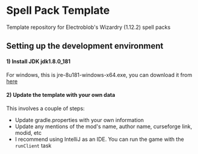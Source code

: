 # Spell Pack Template
Template repository for Electroblob's Wizardry (1.12.2) spell packs

## Setting up the development environment
#### 1) Install JDK jdk1.8.0_181
For windows, this is jre-8u181-windows-x64.exe, you can download it from [here](https://www.oracle.com/java/technologies/javase/javase8-archive-downloads.html)
#### 2) Update the template with your own data
This involves a couple of steps:
- Update gradle.properties with your own information
- Update any mentions of the mod's name, author name, curseforge link, modid, etc
- I recommend using IntelliJ as an IDE. You can run the game with the `runClient` task

